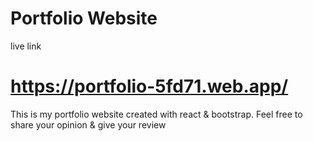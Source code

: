 # Portfolio Website
live link
# https://portfolio-5fd71.web.app/
This is my portfolio website created with react & bootstrap. Feel free to share your opinion & give your review